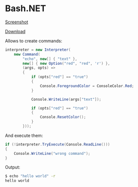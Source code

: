 # Bash.NET

[Screenshot](screenshot.png)

[Download](https://github.com/girvel/BashDotNet/raw/master/BashDotNet/bin/Release/BashDotNet.dll)

Allows to create commands:

```C#
interpreter = new Interpreter(
    new Command(
        "echo", new[] { "text" },
        new[] { new Option("red", "red", 'r') },
        (args, opts) =>
        {
            if (opts["red"] == "true")
            {
                Console.ForegroundColor = ConsoleColor.Red;
            }

            Console.WriteLine(args["text"]);

            if (opts["red"] == "true")
            {
                Console.ResetColor();
            }
        }));
```

And execute them:

```C#
if (!interpreter.TryExecute(Console.ReadLine()))
{
    Console.WriteLine("wrong command");
}
```

Output:

```bash
$ echo "hello world" -r
hello world
```
